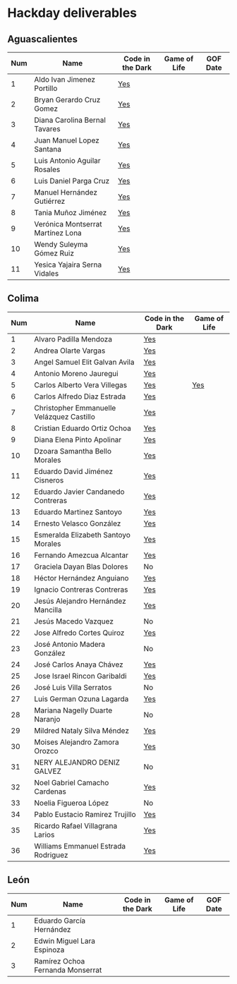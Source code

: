# Hackday deliverables

## Aguascalientes

Num | Name | Code in the Dark | Game of Life | GOF Date
----- | ---- | ---- | ---- | ----
1 | Aldo Ivan Jimenez Portillo | [Yes](aguascalientes/AldoIvanJimenezPortillo) 
2 | Bryan Gerardo Cruz Gomez | [Yes](aguascalientes/BryanGerardoCruzGomez)
3 | Diana Carolina Bernal Tavares | [Yes](aguascalientes/DianaCarolinaBernalTavares)
4 | Juan Manuel Lopez Santana | [Yes](aguascalientes/JuanManuelLopezSantana)
5 | Luis Antonio Aguilar Rosales | [Yes](aguascalientes/LuisAntonioAguilarRosales)
6 | Luis Daniel Parga Cruz | [Yes](aguascalientes/LuisDanielPargaCruz)
7 | Manuel Hernández Gutiérrez | [Yes](aguascalientes/ManuelHernándezGutiérrez)
8 | Tania Muñoz Jiménez | [Yes](aguascalientes/TaniaMuñozJiménez)
9 | Verónica Montserrat Martínez Lona | [Yes](aguascalientes/VerónicaMontserratMartínezLona)
10 | Wendy Suleyma Gómez Ruiz | [Yes](aguascalientes/WendySuleymaGómezRuiz)
11 | Yesica Yajaira Serna Vidales | [Yes](aguascalientes/YesicaYajairaSernaVidales)

## Colima

Num | Name | Code in the Dark | Game of Life 
----- | ---- | ---- | ---- 
1 | Alvaro Padilla Mendoza | [Yes](colima/AlvaroPadillaMendoza)
2 | Andrea Olarte Vargas | [Yes](colima/AndreaOlarteVargas)
3 | Angel Samuel Elit Galvan Avila | [Yes](colima/AngelSamuelElitGalvanAvila)
4 | Antonio Moreno Jauregui | [Yes](colima/AntonioMorenoJauregui)
5 | Carlos Alberto Vera Villegas | [Yes](https://github.com/kikiondo/magmalabs) | [Yes](https://github.com/kikiondo/magmalabs) 
6 | Carlos Alfredo Diaz Estrada | [Yes](colima/CarlosAlfredoDiazEstrada)
7 | Christopher Emmanuelle Velázquez Castillo | [Yes](colima/ChristopherEmmanuelleVelázquezCastillo)
8 | Cristian Eduardo Ortiz Ochoa | [Yes](colima/CristianEduardoOrtizOchoa)
9 | Diana Elena Pinto Apolinar | [Yes](colima/DianaElenaPintoApolinar)
10 | Dzoara Samantha Bello Morales | [Yes](colima/DzoaraSamanthaBelloMorales)
11 | Eduardo David Jiménez Cisneros | [Yes](colima/EduardoDavidJiménezCisneros)
12 | Eduardo Javier Candanedo Contreras | [Yes](colima/EduardoJavierCandanedoContreras)
13 | Eduardo Martinez Santoyo | [Yes](colima/EduardoMartinezSantoyo)
14 | Ernesto Velasco González | [Yes](colima/ErnestoVelascoGonzález)
15 | Esmeralda Elizabeth Santoyo Morales | [Yes](colima/EsmeraldaElizabethSantoyoMorales)
16 | Fernando Amezcua Alcantar | [Yes](colima/FernandoAmezcuaAlcantar)
17 | Graciela Dayan Blas Dolores | No
18 | Héctor Hernández Anguiano | [Yes](colima/HéctorHernándezAnguiano)
19 | Ignacio Contreras Contreras | [Yes](colima/IgnacioContrerasContreras)
20 | Jesús Alejandro Hernández Mancilla | [Yes](colima/JesúsAlejandroHernándezMancilla)
21 | Jesús Macedo Vazquez | No
22 | Jose Alfredo Cortes Quiroz | [Yes](colima/JoseAlfredoCortesQuiroz)
23 | José Antonio Madera González | No
24 | José Carlos Anaya Chávez | [Yes](colima/JoséCarlosAnayaChávez)
25 | Jose Israel Rincon Garibaldi | [Yes](colima/JoseIsraelRinconGaribaldi)
26 | José Luis Villa Serratos | No
27 | Luis German Ozuna Lagarda | [Yes](colima/LuisGermanOzunaLagarda)
28 | Mariana Nagelly Duarte Naranjo | No
29 | Mildred Nataly Silva Méndez | [Yes](colima/MildredNatalySilvaMéndez)
30 | Moises Alejandro Zamora Orozco | [Yes](colima/MoisesAlejandroZamoraOrozco)
31 | NERY ALEJANDRO DENIZ GALVEZ | No
32 | Noel Gabriel Camacho Cardenas | [Yes](colima/NoelGabrielCamachoCardenas)
33 | Noelia Figueroa López | No
34 | Pablo Eustacio Ramirez Trujillo | [Yes](colima/PabloEustacioRamirezTrujillo)
35 | Ricardo Rafael Villagrana Larios | [Yes](colima/RicardoRafaelVillagranaLarios)
36 | Williams Emmanuel Estrada Rodriguez | [Yes](colima/WilliamsEmmanuelEstradaRodriguez)

## León

Num | Name | Code in the Dark | Game of Life | GOF Date
----- | ---- | ---- | ---- | ----
1 | Eduardo García Hernández
2 | Edwin Miguel Lara Espinoza
3 | Ramírez Ochoa Fernanda Monserrat